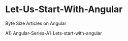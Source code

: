 # Let-Us-Start-With-Angular

Byte Size Articles on Angular

A1) Angular-Series-A1-Lets-start-with-angular
